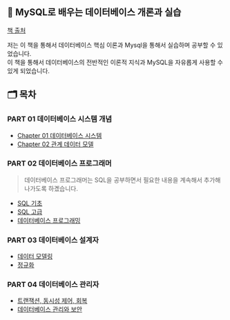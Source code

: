 ## 🐬 MySQL로 배우는 데이터베이스 개론과 실습

[책 출처](https://m.hanbit.co.kr/store/books/book_view.html?p_code=B7813024732)

저는 이 책을 통해서 데이터베이스 핵심 이론과 Mysql을 통해서 실습하며 공부할 수 있었습니다.  
이 책을 통해서 데이터베이스의 전반적인 이론적 지식과 MySQL을 자유롭게 사용할 수 있게 되었습니다.

## 🗂️ 목차
### PART 01 데이터베이스 시스템 개념
- <a href="https://github.com/ohyuchan123/LetsReadBooks/blob/master/MySQL%EB%A1%9C%20%EB%B0%B0%EC%9A%B0%EB%8A%94%20%EB%8D%B0%EC%9D%B4%ED%84%B0%EB%B2%A0%EC%9D%B4%EC%8A%A4%20%EA%B0%9C%EB%A1%A0%EA%B3%BC%20%EC%8B%A4%EC%8A%B5/PART%2001%20%EB%8D%B0%EC%9D%B4%ED%84%B0%EB%B2%A0%EC%9D%B4%EC%8A%A4%20%EC%8B%9C%EC%8A%A4%ED%85%9C%20%EA%B0%9C%EB%85%90/chapter%2001%20%EB%8D%B0%EC%9D%B4%ED%84%B0%EB%B2%A0%EC%9D%B4%EC%8A%A4%20%EC%8B%9C%EC%8A%A4%ED%85%9C.md#%EB%8D%B0%EC%9D%B4%ED%84%B0%EB%B2%A0%EC%9D%B4%EC%8A%A4-%EC%8B%9C%EC%8A%A4%ED%85%9C-%EC%9A%94%EC%95%BD">Chapter 01 데이터베이스 시스템</a>
- <a href="https://github.com/ohyuchan123/LetsReadBooks/blob/master/MySQL%EB%A1%9C%20%EB%B0%B0%EC%9A%B0%EB%8A%94%20%EB%8D%B0%EC%9D%B4%ED%84%B0%EB%B2%A0%EC%9D%B4%EC%8A%A4%20%EA%B0%9C%EB%A1%A0%EA%B3%BC%20%EC%8B%A4%EC%8A%B5/PART%2001%20%EB%8D%B0%EC%9D%B4%ED%84%B0%EB%B2%A0%EC%9D%B4%EC%8A%A4%20%EC%8B%9C%EC%8A%A4%ED%85%9C%20%EA%B0%9C%EB%85%90/chapter%2002%20%EA%B4%80%EA%B3%84%20%EB%8D%B0%EC%9D%B4%ED%84%B0%20%EB%AA%A8%EB%8D%B8%20%EC%9A%94%EC%95%BD.md#%EA%B4%80%EA%B3%84-%EB%8D%B0%EC%9D%B4%ED%84%B0-%EB%AA%A8%EB%8D%B8-%EC%9A%94%EC%95%BD">Chapter 02 관계 데이터 모델</a>

### PART 02 데이터베이스 프로그래머
> 데이터베이스 프로그래머는 SQL을 공부하면서 필요한 내용을 계속해서 추가해 나가도록 하곘습니다.
- <a href="https://github.com/ohyuchan123/LetsReadBooks/blob/master/MySQL%EB%A1%9C%20%EB%B0%B0%EC%9A%B0%EB%8A%94%20%EB%8D%B0%EC%9D%B4%ED%84%B0%EB%B2%A0%EC%9D%B4%EC%8A%A4%20%EA%B0%9C%EB%A1%A0%EA%B3%BC%20%EC%8B%A4%EC%8A%B5/PART%2002%20%EB%8D%B0%EC%9D%B4%ED%84%B0%EB%B2%A0%EC%9D%B4%EC%8A%A4%20%ED%94%84%EB%A1%9C%EA%B7%B8%EB%9E%98%EB%A8%B8/chapter%2003%20SQL%20%EA%B8%B0%EC%B4%88.md#sql-%EA%B8%B0%EC%B4%88-%EC%9A%94%EC%95%BD">SQL 기초</a>
- <a href="https://github.com/ohyuchan123/LetsReadBooks/blob/master/MySQL%EB%A1%9C%20%EB%B0%B0%EC%9A%B0%EB%8A%94%20%EB%8D%B0%EC%9D%B4%ED%84%B0%EB%B2%A0%EC%9D%B4%EC%8A%A4%20%EA%B0%9C%EB%A1%A0%EA%B3%BC%20%EC%8B%A4%EC%8A%B5/PART%2002%20%EB%8D%B0%EC%9D%B4%ED%84%B0%EB%B2%A0%EC%9D%B4%EC%8A%A4%20%ED%94%84%EB%A1%9C%EA%B7%B8%EB%9E%98%EB%A8%B8/chapter%2004%20SQL%20%EA%B3%A0%EA%B8%89.md#sql-%EA%B3%A0%EA%B8%89-%EC%9A%94%EC%95%BD">SQL 고급</a>
- <a href="">데이터베이스 프로그래밍</a>

### PART 03 데이터베이스 설계자
- <a href="">데이터 모델링</a>
- <a href="">정규화</a>

### PART 04 데이터베이스 관리자
- <a href="">트랜잭션, 동시성 제어, 회복</a>
- <a href="">데이터베이스 관리와 보안</a>